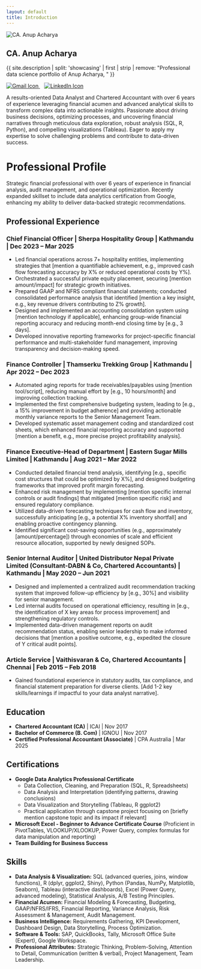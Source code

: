 ```yaml
---
layout: default
title: Introduction
---
```


<div class="profile-header">
  <img src="{{ '/assets/images/Logo_Anup_Acharya.png' | relative_url }}" alt="CA. Anup Acharya" class="profile-image">
  <div class="profile-info">
    <h2>CA. Anup Acharya</h2>
    <p class="tagline">{{ site.description | split: 'showcasing' | first | strip | remove: "Professional data science portfolio of Anup Acharya, " }}</p>
    <div class="introduction-contact-icons">
      <a href="mailto:{{ site.email }}" target="_blank" rel="noopener noreferrer" aria-label="Email Anup Acharya">
        <img src="{{ '/assets/images/gmail.png' | relative_url }}" alt="Gmail Icon" >
      </a>
        
      <a href="https://linkedin.com/in/{{ site.linkedin_username }}" target="_blank" rel="noopener noreferrer" aria-label="Anup Acharya's LinkedIn Profile">
        <img src="{{ '/assets/images/linkedin.png' | relative_url }}" alt="LinkedIn Icon" >
      </a>
    </div>
  </div>
</div>

<p class="intro-pitch">
A results-oriented Data Analyst and Chartered Accountant with over 6 years of experience leveraging financial acumen and advanced analytical skills to transform complex data into actionable insights. Passionate about driving business decisions, optimizing processes, and uncovering financial narratives through meticulous data exploration, robust analysis (SQL, R, Python), and compelling visualizations (Tableau). Eager to apply my expertise to solve challenging problems and contribute to data-driven success.
</p>
  
# Professional Profile

<p>Strategic financial professional with over 6 years of experience in financial analysis, audit management, and operational optimization. Recently expanded skillset to include data analytics certification from Google, enhancing my ability to deliver data-backed strategic recommendations.</p>

## Professional Experience

### Chief Financial Officer | Sherpa Hospitality Group | Kathmandu | Dec 2023 – Mar 2025
<ul>
  <li>Led financial operations across 7+ hospitality entities, implementing strategies that [mention a quantifiable achievement, e.g., improved cash flow forecasting accuracy by X% or reduced operational costs by Y%].</li>
  <li>Orchestrated a successful private equity placement, securing [mention amount/impact] for strategic growth initiatives.</li>
  <li>Prepared GAAP and NFRS compliant financial statements; conducted consolidated performance analysis that identified [mention a key insight, e.g., key revenue drivers contributing to Z% growth].</li>
  <li>Designed and implemented an accounting consolidation system using [mention technology if applicable], enhancing group-wide financial reporting accuracy and reducing month-end closing time by [e.g., 3 days].</li>
  <li>Developed innovative reporting frameworks for project-specific financial performance and multi-stakeholder fund management, improving transparency and decision-making speed.</li>
</ul>

### Finance Controller | Thamserku Trekking Group | Kathmandu | Apr 2022 – Dec 2023
<ul>
  <li>Automated aging reports for trade receivables/payables using [mention tool/script], reducing manual effort by [e.g., 10 hours/month] and improving collection tracking.</li>
  <li>Implemented the first comprehensive budgeting system, leading to [e.g., a 15% improvement in budget adherence] and providing actionable monthly variance reports to the Senior Management Team.</li>
  <li>Developed systematic asset management coding and standardized cost sheets, which enhanced financial reporting accuracy and supported [mention a benefit, e.g., more precise project profitability analysis].</li>
</ul>

### Finance Executive-Head of Department | Eastern Sugar Mills Limited | Kathmandu | Aug 2021 – Mar 2022
<ul>
  <li>Conducted detailed financial trend analysis, identifying [e.g., specific cost structures that could be optimized by X%], and designed budgeting frameworks that improved profit margin forecasting.</li>
  <li>Enhanced risk management by implementing [mention specific internal controls or audit findings] that mitigated [mention specific risk] and ensured regulatory compliance.</li>
  <li>Utilized data-driven forecasting techniques for cash flow and inventory, successfully anticipating [e.g., a potential X% inventory shortfall] and enabling proactive contingency planning.</li>
  <li>Identified significant cost-saving opportunities (e.g., approximately [amount/percentage]) through economies of scale and efficient resource allocation, supported by newly designed SOPs.</li>
</ul>

### Senior Internal Auditor | United Distributor Nepal Private Limited (Consultant-DABN & Co, Chartered Accountants) | Kathmandu | May 2020 – Jun 2021
<ul>
  <li>Designed and implemented a centralized audit recommendation tracking system that improved follow-up efficiency by [e.g., 30%] and visibility for senior management.</li>
  <li>Led internal audits focused on operational efficiency, resulting in [e.g., the identification of X key areas for process improvement] and strengthening regulatory controls.</li>
  <li>Implemented data-driven management reports on audit recommendation status, enabling senior leadership to make informed decisions that [mention a positive outcome, e.g., expedited the closure of Y critical audit points].</li>
</ul>

### Article Service | Vaithisvaran & Co, Chartered Accountants | Chennai | Feb 2015 – Feb 2018
<ul>
  <li>Gained foundational experience in statutory audits, tax compliance, and financial statement preparation for diverse clients. [Add 1-2 key skills/learnings if impactful to your data analyst narrative].</li>
</ul>

## Education
<ul>
  <li><strong>Chartered Accountant (CA)</strong> | ICAI | Nov 2017</li>
  <li><strong>Bachelor of Commerce (B. Com)</strong> | IGNOU | Nov 2017</li>
  <li><strong>Certified Professional Accountant (Associate)</strong> | CPA Australia | Mar 2025</li>
</ul>

## Certifications
<ul>
  <li>
    <strong>Google Data Analytics Professional Certificate</strong>
    <ul>
      <li>Data Collection, Cleaning, and Preparation (SQL, R, Spreadsheets)</li>
      <li>Data Analysis and Interpretation (identifying patterns, drawing conclusions)</li>
      <li>Data Visualization and Storytelling (Tableau, R ggplot2)</li>
      <li>Practical application through capstone project focusing on [briefly mention capstone topic and its impact if relevant]</li>
    </ul>
  </li>
  <li><strong>Microsoft Excel - Beginner to Advance Certificate Course</strong> (Proficient in PivotTables, VLOOKUP/XLOOKUP, Power Query, complex formulas for data manipulation and reporting)</li>
  <li><strong>Team Building for Business Success</strong></li>
</ul>

## Skills
<ul>
  <li><strong>Data Analysis & Visualization:</strong> SQL (advanced queries, joins, window functions), R (dplyr, ggplot2, Shiny), Python (Pandas, NumPy, Matplotlib, Seaborn), Tableau (interactive dashboards), Excel (Power Query, advanced modeling), Statistical Analysis, A/B Testing Principles.</li>
  <li><strong>Financial Acumen:</strong> Financial Modeling & Forecasting, Budgeting, GAAP/NFRS/IFRS, Financial Reporting, Variance Analysis, Risk Assessment & Management, Audit Management.</li>
  <li><strong>Business Intelligence:</strong> Requirements Gathering, KPI Development, Dashboard Design, Data Storytelling, Process Optimization.</li>
  <li><strong>Software & Tools:</strong> SAP, QuickBooks, Tally, Microsoft Office Suite (Expert), Google Workspace.</li>
  <li><strong>Professional Attributes:</strong> Strategic Thinking, Problem-Solving, Attention to Detail, Communication (written & verbal), Project Management, Team Leadership.</li>
</ul>